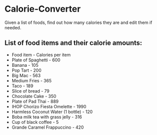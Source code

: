 # Calorie-Converter
Given a list of foods, find out how many calories they are and edit them if needed.

## List of food items and their calorie amounts:
* Food item	- Calories per item
* Plate of Spaghetti - 600
* Banana - 105
* Pop Tart - 200
* Big Mac - 563
* Medium Fries - 365
* Taco - 189
* Slice of bread - 79
* Chocolate Cake - 350
* Plate of Pad Thai - 889
* IHOP Chorizo Fiesta Omelette - 1990
* Harmless Coconut Water (1 bottle) - 120
* Boba milk tea with grass jelly - 316
* Cup of black coffee - 5
* Grande Caramel Frappuccino - 420
